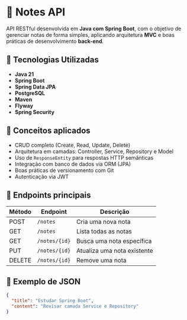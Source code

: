 # 📝 Notes API

API RESTful desenvolvida em **Java com Spring Boot**, com o objetivo de gerenciar notas de forma simples, aplicando arquitetura **MVC** e boas práticas de desenvolvimento **back-end**.

## 🚀 Tecnologias Utilizadas
- **Java 21**
- **Spring Boot**
- **Spring Data JPA**
- **PostgreSQL**
- **Maven**
- **Flyway**
- **Spring Security**

## 🧠 Conceitos aplicados
- CRUD completo (Create, Read, Update, Delete)
- Arquitetura em camadas: Controller, Service, Repository e Model
- Uso de `ResponseEntity` para respostas HTTP semânticas
- Integração com banco de dados via ORM (JPA)
- Boas práticas de versionamento com Git
- Autenticação via JWT

## 🧩 Endpoints principais
| Método | Endpoint | Descrição |
|--------|-----------|-----------|
| POST | `/notes` | Cria uma nova nota |
| GET | `/notes` | Lista todas as notas |
| GET | `/notes/{id}` | Busca uma nota específica |
| PUT | `/notes/{id}` | Atualiza uma nota existente |
| DELETE | `/notes/{id}` | Remove uma nota |

## 🧰 Exemplo de JSON
```json
{
  "title": "Estudar Spring Boot",
  "content": "Revisar camada Service e Repository"
}
